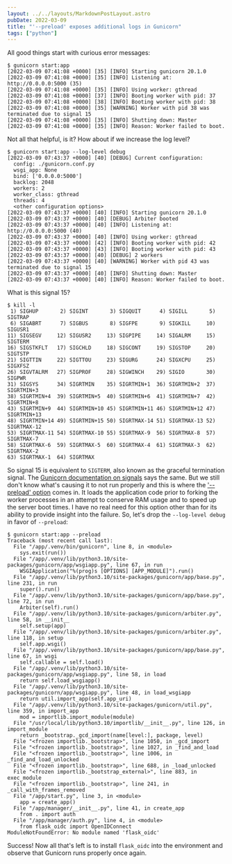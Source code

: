 ```yaml
---
layout: ../../layouts/MarkdownPostLayout.astro
pubDate: 2022-03-09
title: "'--preload' exposes additional logs in Gunicorn"
tags: ["python"]
---
```

All good things start with curious error messages:

```console frame="none"
$ gunicorn start:app
[2022-03-09 07:41:08 +0000] [35] [INFO] Starting gunicorn 20.1.0
[2022-03-09 07:41:08 +0000] [35] [INFO] Listening at: http://0.0.0.0:5000 (35)
[2022-03-09 07:41:08 +0000] [35] [INFO] Using worker: gthread
[2022-03-09 07:41:08 +0000] [37] [INFO] Booting worker with pid: 37
[2022-03-09 07:41:08 +0000] [38] [INFO] Booting worker with pid: 38
[2022-03-09 07:41:08 +0000] [35] [WARNING] Worker with pid 38 was terminated due to signal 15
[2022-03-09 07:41:08 +0000] [35] [INFO] Shutting down: Master
[2022-03-09 07:41:08 +0000] [35] [INFO] Reason: Worker failed to boot.
```

Not all that helpful, is it? How about if we increase the log level?

```console frame="none"
$ gunicorn start:app --log-level debug
[2022-03-09 07:43:37 +0000] [40] [DEBUG] Current configuration:
  config: ./gunicorn.conf.py
  wsgi_app: None
  bind: ['0.0.0.0:5000']
  backlog: 2048
  workers: 2
  worker_class: gthread
  threads: 4
  <other configuration options>
[2022-03-09 07:43:37 +0000] [40] [INFO] Starting gunicorn 20.1.0
[2022-03-09 07:43:37 +0000] [40] [DEBUG] Arbiter booted
[2022-03-09 07:43:37 +0000] [40] [INFO] Listening at: http://0.0.0.0:5000 (40)
[2022-03-09 07:43:37 +0000] [40] [INFO] Using worker: gthread
[2022-03-09 07:43:37 +0000] [42] [INFO] Booting worker with pid: 42
[2022-03-09 07:43:37 +0000] [43] [INFO] Booting worker with pid: 43
[2022-03-09 07:43:37 +0000] [40] [DEBUG] 2 workers
[2022-03-09 07:43:37 +0000] [40] [WARNING] Worker with pid 43 was terminated due to signal 15
[2022-03-09 07:43:37 +0000] [40] [INFO] Shutting down: Master
[2022-03-09 07:43:37 +0000] [40] [INFO] Reason: Worker failed to boot.
```

What is this signal 15?

```console frame="none"
$ kill -l
 1) SIGHUP       2) SIGINT       3) SIGQUIT      4) SIGILL       5) SIGTRAP
 6) SIGABRT      7) SIGBUS       8) SIGFPE       9) SIGKILL     10) SIGUSR1
11) SIGSEGV     12) SIGUSR2     13) SIGPIPE     14) SIGALRM     15) SIGTERM
16) SIGSTKFLT   17) SIGCHLD     18) SIGCONT     19) SIGSTOP     20) SIGTSTP
21) SIGTTIN     22) SIGTTOU     23) SIGURG      24) SIGXCPU     25) SIGXFSZ
26) SIGVTALRM   27) SIGPROF     28) SIGWINCH    29) SIGIO       30) SIGPWR
31) SIGSYS      34) SIGRTMIN    35) SIGRTMIN+1  36) SIGRTMIN+2  37) SIGRTMIN+3
38) SIGRTMIN+4  39) SIGRTMIN+5  40) SIGRTMIN+6  41) SIGRTMIN+7  42) SIGRTMIN+8
43) SIGRTMIN+9  44) SIGRTMIN+10 45) SIGRTMIN+11 46) SIGRTMIN+12 47) SIGRTMIN+13
48) SIGRTMIN+14 49) SIGRTMIN+15 50) SIGRTMAX-14 51) SIGRTMAX-13 52) SIGRTMAX-12
53) SIGRTMAX-11 54) SIGRTMAX-10 55) SIGRTMAX-9  56) SIGRTMAX-8  57) SIGRTMAX-7
58) SIGRTMAX-6  59) SIGRTMAX-5  60) SIGRTMAX-4  61) SIGRTMAX-3  62) SIGRTMAX-2
63) SIGRTMAX-1  64) SIGRTMAX
```

So signal 15 is equivalent to `SIGTERM`, also known as the graceful termination signal. The [Gunicorn documentation on signals](https://docs.gunicorn.org/en/stable/signals.html#worker-process) says the same. But we still don't know what's causing it to not run properly and this is where the ['--preload' option](https://docs.gunicorn.org/en/stable/settings.html?highlight=preload#preload-app) comes in. It loads the application code prior to forking the worker processes in an attempt to conserve RAM usage and to speed up the server boot times. I have no real need for this option other than for its ability to provide insight into the failure. So, let's drop the `--log-level debug` in favor of `--preload`:

```console frame="none"
$ gunicorn start:app --preload
Traceback (most recent call last):
  File "/app/.venv/bin/gunicorn", line 8, in <module>
    sys.exit(run())
  File "/app/.venv/lib/python3.10/site-packages/gunicorn/app/wsgiapp.py", line 67, in run
    WSGIApplication("%(prog)s [OPTIONS] [APP_MODULE]").run()
  File "/app/.venv/lib/python3.10/site-packages/gunicorn/app/base.py", line 231, in run
    super().run()
  File "/app/.venv/lib/python3.10/site-packages/gunicorn/app/base.py", line 72, in run
    Arbiter(self).run()
  File "/app/.venv/lib/python3.10/site-packages/gunicorn/arbiter.py", line 58, in __init__
    self.setup(app)
  File "/app/.venv/lib/python3.10/site-packages/gunicorn/arbiter.py", line 118, in setup
    self.app.wsgi()
  File "/app/.venv/lib/python3.10/site-packages/gunicorn/app/base.py", line 67, in wsgi
    self.callable = self.load()
  File "/app/.venv/lib/python3.10/site-packages/gunicorn/app/wsgiapp.py", line 58, in load
    return self.load_wsgiapp()
  File "/app/.venv/lib/python3.10/site-packages/gunicorn/app/wsgiapp.py", line 48, in load_wsgiapp
    return util.import_app(self.app_uri)
  File "/app/.venv/lib/python3.10/site-packages/gunicorn/util.py", line 359, in import_app
    mod = importlib.import_module(module)
  File "/usr/local/lib/python3.10/importlib/__init__.py", line 126, in import_module
    return _bootstrap._gcd_import(name[level:], package, level)
  File "<frozen importlib._bootstrap>", line 1050, in _gcd_import
  File "<frozen importlib._bootstrap>", line 1027, in _find_and_load
  File "<frozen importlib._bootstrap>", line 1006, in _find_and_load_unlocked
  File "<frozen importlib._bootstrap>", line 688, in _load_unlocked
  File "<frozen importlib._bootstrap_external>", line 883, in exec_module
  File "<frozen importlib._bootstrap>", line 241, in _call_with_frames_removed
  File "/app/start.py", line 3, in <module>
    app = create_app()
  File "/app/manager/__init__.py", line 41, in create_app
    from . import auth
  File "/app/manager/auth.py", line 4, in <module>
    from flask_oidc import OpenIDConnect
ModuleNotFoundError: No module named 'flask_oidc'
```

Success! Now all that's left is to install `flask_oidc` into the environment and observe that Gunicorn runs properly once again.
